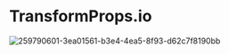 # TransformProps.io
![259790601-3ea01561-b3e4-4ea5-8f93-d62c7f8190bb](https://github.com/apeksha2414/TransformProps.io/assets/144532379/f3679b8e-ac23-40d3-b766-6cf639d55763)
